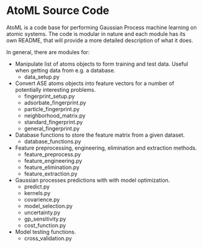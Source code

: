 # AtoML Source Code

AtoML is a code base for performing Gaussian Process machine learning on
atomic systems. The code is modular in nature and each module has its own
README, that will provide a more detailed description of what it does.

In general, there are modules for:

*   Manipulate list of atoms objects to form training and test data. Useful
when getting data from e.g. a database.
    -   data_setup.py
*   Convert ASE atoms objects into feature vectors for a number of potentially
interesting problems.
    -   fingerprint_setup.py
    -   adsorbate_fingerprint.py
    -   particle_fingerprint.py
    -   neighborhood_matrix.py
    -   standard_fingerprint.py
    -   general_fingerprint.py
*   Database functions to store the feature matrix from a given dataset.
    -   database_functions.py
*   Feature preprocessing, engineering, elimination and extraction methods.
    -   feature_preprocess.py
    -   feature_engineering.py
    -   feature_elimination.py
    -   feature_extraction.py
*   Gaussian processes predictions with with model optimization.
    -   predict.py
    -   kernels.py
    -   covarience.py
    -   model_selection.py
    -   uncertainty.py
    -   gp_sensitivity.py
    -   cost_function.py
*   Model testing functions.
    -   cross_validation.py
